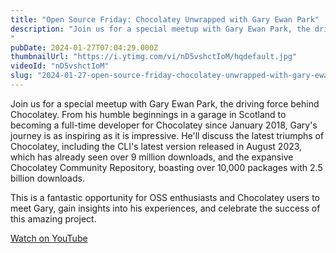 ```yaml
---
title: "Open Source Friday: Chocolatey Unwrapped with Gary Ewan Park"
description: "Join us for a special meetup with Gary Ewan Park, the driving force behind Chocolatey. From his humble beginnings in a garage in Scotland to becoming a full-time developer for Chocolatey since January 2018, Gary's journey is as inspiring as it is impressive. He'll discuss the latest triumphs of Chocolatey, including the CLI's latest version released in August 2023, which has already seen over 9 million downloads, and the expansive Chocolatey Community Repository, boasting over 10,000 packages with 2.5 billion downloads."
pubDate: 2024-01-27T07:04:29.000Z
thumbnailUrl: "https://i.ytimg.com/vi/nD5vshctIoM/hqdefault.jpg"
videoId: "nD5vshctIoM"
slug: "2024-01-27-open-source-friday-chocolatey-unwrapped-with-gary-ewan-park"
---
```


Join us for a special meetup with Gary Ewan Park, the driving force behind Chocolatey. From his humble beginnings in a garage in Scotland to becoming a full-time developer for Chocolatey since January 2018, Gary's journey is as inspiring as it is impressive. He'll discuss the latest triumphs of Chocolatey, including the CLI's latest version released in August 2023, which has already seen over 9 million downloads, and the expansive Chocolatey Community Repository, boasting over 10,000 packages with 2.5 billion downloads.

This is a fantastic opportunity for OSS enthusiasts and Chocolatey users to meet Gary, gain insights into his experiences, and celebrate the success of this amazing project.

[Watch on YouTube](https://www.youtube.com/watch?v=nD5vshctIoM)

